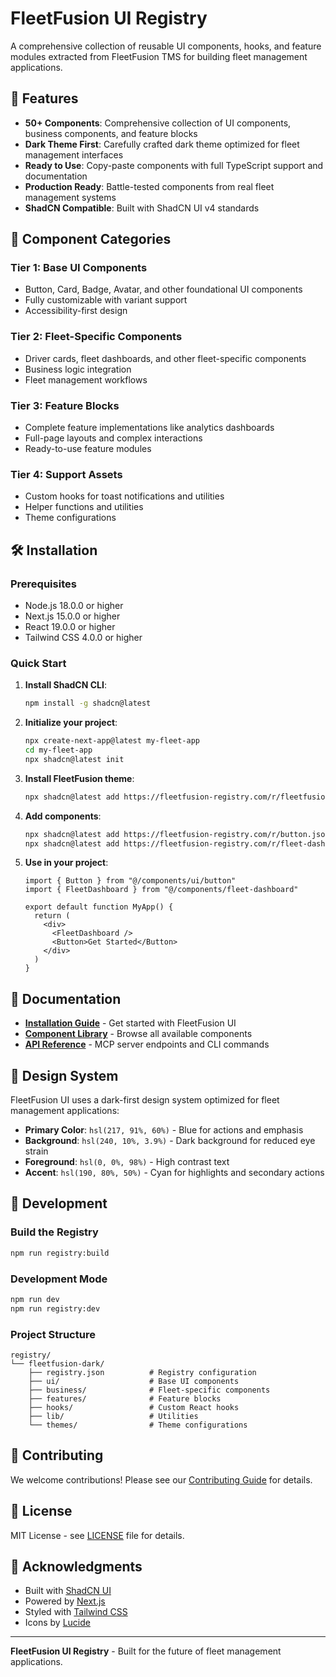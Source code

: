 # FleetFusion UI Registry

A comprehensive collection of reusable UI components, hooks, and feature modules extracted from FleetFusion TMS for building fleet management applications.

## 🚀 Features

- **50+ Components**: Comprehensive collection of UI components, business components, and feature blocks
- **Dark Theme First**: Carefully crafted dark theme optimized for fleet management interfaces
- **Ready to Use**: Copy-paste components with full TypeScript support and documentation
- **Production Ready**: Battle-tested components from real fleet management systems
- **ShadCN Compatible**: Built with ShadCN UI v4 standards

## 🎯 Component Categories

### Tier 1: Base UI Components
- Button, Card, Badge, Avatar, and other foundational UI components
- Fully customizable with variant support
- Accessibility-first design

### Tier 2: Fleet-Specific Components
- Driver cards, fleet dashboards, and other fleet-specific components
- Business logic integration
- Fleet management workflows

### Tier 3: Feature Blocks
- Complete feature implementations like analytics dashboards
- Full-page layouts and complex interactions
- Ready-to-use feature modules

### Tier 4: Support Assets
- Custom hooks for toast notifications and utilities
- Helper functions and utilities
- Theme configurations

## 🛠️ Installation

### Prerequisites

- Node.js 18.0.0 or higher
- Next.js 15.0.0 or higher
- React 19.0.0 or higher
- Tailwind CSS 4.0.0 or higher

### Quick Start

1. **Install ShadCN CLI**:
   ```bash
   npm install -g shadcn@latest
   ```

2. **Initialize your project**:
   ```bash
   npx create-next-app@latest my-fleet-app
   cd my-fleet-app
   npx shadcn@latest init
   ```

3. **Install FleetFusion theme**:
   ```bash
   npx shadcn@latest add https://fleetfusion-registry.com/r/fleetfusion-dark-theme.json
   ```

4. **Add components**:
   ```bash
   npx shadcn@latest add https://fleetfusion-registry.com/r/button.json
   npx shadcn@latest add https://fleetfusion-registry.com/r/fleet-dashboard.json
   ```

5. **Use in your project**:
   ```tsx
   import { Button } from "@/components/ui/button"
   import { FleetDashboard } from "@/components/fleet-dashboard"
   
   export default function MyApp() {
     return (
       <div>
         <FleetDashboard />
         <Button>Get Started</Button>
       </div>
     )
   }
   ```

## 📖 Documentation

- **[Installation Guide](https://fleetfusion-registry.com/docs/installation)** - Get started with FleetFusion UI
- **[Component Library](https://fleetfusion-registry.com/components)** - Browse all available components
- **[API Reference](https://fleetfusion-registry.com/docs/api)** - MCP server endpoints and CLI commands

## 🎨 Design System

FleetFusion UI uses a dark-first design system optimized for fleet management applications:

- **Primary Color**: `hsl(217, 91%, 60%)` - Blue for actions and emphasis
- **Background**: `hsl(240, 10%, 3.9%)` - Dark background for reduced eye strain
- **Foreground**: `hsl(0, 0%, 98%)` - High contrast text
- **Accent**: `hsl(190, 80%, 50%)` - Cyan for highlights and secondary actions

## 🔧 Development

### Build the Registry

```bash
npm run registry:build
```

### Development Mode

```bash
npm run dev
npm run registry:dev
```

### Project Structure

```
registry/
└── fleetfusion-dark/
    ├── registry.json          # Registry configuration
    ├── ui/                    # Base UI components
    ├── business/              # Fleet-specific components
    ├── features/              # Feature blocks
    ├── hooks/                 # Custom React hooks
    ├── lib/                   # Utilities
    └── themes/                # Theme configurations
```

## 🤝 Contributing

We welcome contributions! Please see our [Contributing Guide](https://fleetfusion-registry.com/docs/contributing) for details.

## 📄 License

MIT License - see [LICENSE](LICENSE) file for details.

## 🙏 Acknowledgments

- Built with [ShadCN UI](https://ui.shadcn.com/)
- Powered by [Next.js](https://nextjs.org/)
- Styled with [Tailwind CSS](https://tailwindcss.com/)
- Icons by [Lucide](https://lucide.dev/)

---

**FleetFusion UI Registry** - Built for the future of fleet management applications.
